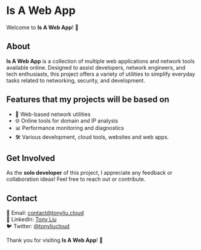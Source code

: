 # Is A Web App

Welcome to **Is A Web App**! 🚀

## About
**Is A Web App** is a collection of multiple web applications and network tools available online. Designed to assist developers, network engineers, and tech enthusiasts, this project offers a variety of utilities to simplify everyday tasks related to networking, security, and development.

## Features that my projects will be based on
- 🔧 Web-based network utilities
- 🌐 Online tools for domain and IP analysis
- 📊 Performance monitoring and diagnostics
- 🛠 Various development, cloud tools, websites and web apps.

## Get Involved
As the **solo developer** of this project, I appreciate any feedback or collaboration ideas! Feel free to reach out or contribute.

## Contact
📧 Email: [contact@tonyliu.cloud](mailto:contact@tonyliu.cloud)  
💼 LinkedIn: [Tony Liu](https://www.linkedin.com/in/tonyliu)  
🐦 Twitter: [@tonyliucloud](https://twitter.com/tonyliucloud)

Thank you for visiting **Is A Web App**! 🚀

